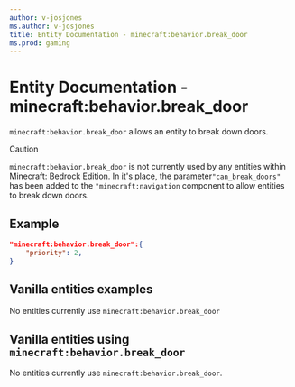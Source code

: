 ```yaml
---
author: v-josjones
ms.author: v-josjones
title: Entity Documentation - minecraft:behavior.break_door
ms.prod: gaming
---
```


# Entity Documentation - minecraft:behavior.break_door

`minecraft:behavior.break_door` allows an entity to break down doors.

> [!CAUTION]
> `minecraft:behavior.break_door` is not currently used by any entities within Minecraft: Bedrock Edition. In it's place, the parameter`"can_break_doors"` has been added to the `"minecraft:navigation` component to allow entities to break down doors.

## Example

```json
"minecraft:behavior.break_door":{
    "priority": 2,
}
```

## Vanilla entities examples

No entities currently use `minecraft:behavior.break_door`

## Vanilla entities using `minecraft:behavior.break_door`

No entities currently use `minecraft:behavior.break_door`.

